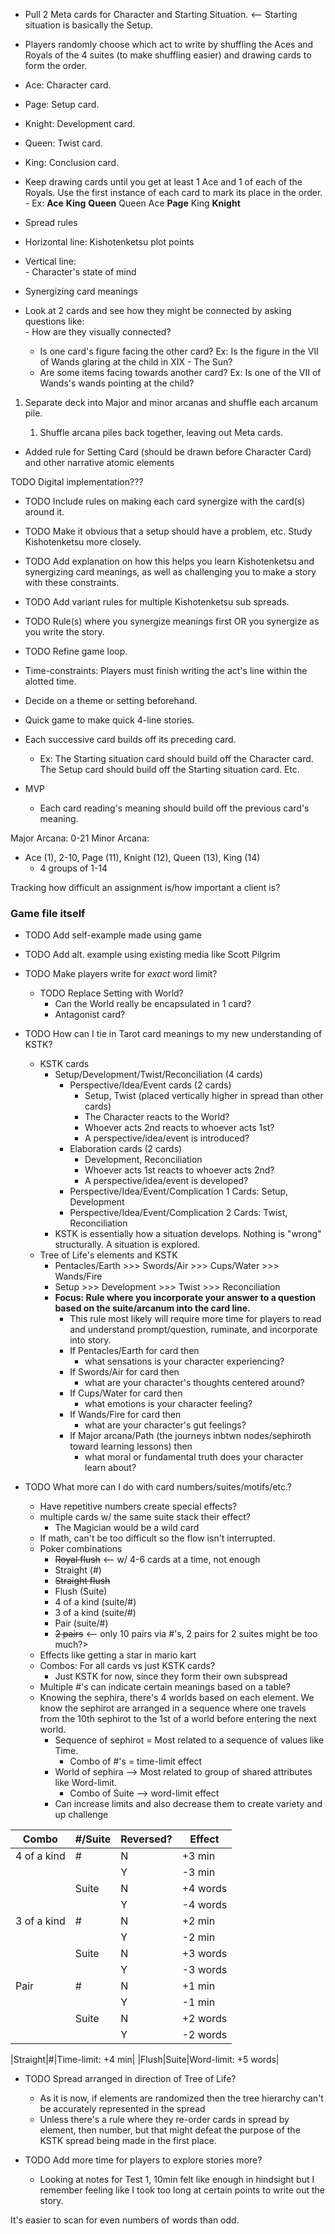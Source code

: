 -   Pull 2 Meta cards for Character and Starting Situation.   <-- Starting situation is basically the Setup.

-   Players randomly choose which act to write by shuffling the Aces and Royals of the 4 suites (to make shuffling easier) and drawing cards to form the order.  
  -   Ace: Character card.  
  -   Page: Setup card.  
  -   Knight: Development card.  
  -   Queen: Twist card.  
  -   King: Conclusion card.  
  -   Keep drawing cards until you get at least 1 Ace and 1 of each of the Royals. Use the first instance of each card to mark its place in the order.  
    -   Ex: **Ace** **King** **Queen** Queen Ace **Page** King **Knight**  

-   Spread rules  
  -   Horizontal line: Kishotenketsu plot points  
  -   Vertical line:   
    -   Character's state of mind  

-   Synergizing card meanings  
  -   Look at 2 cards and see how they might be connected by asking questions like:  
    -   How are they visually connected?   
      -   Is one card's figure facing the other card? Ex: Is the figure in the VII of Wands glaring at the child in XIX - The Sun?  
      -   Are some items facing towards another card? Ex: Is one of the VII of Wands's wands pointing at the child?  

   1. Separate deck into Major and minor arcanas and shuffle each arcanum pile.

      1. Shuffle arcana piles back together, leaving out Meta cards.


- Added rule for Setting Card (should be drawn before Character Card) and other narrative atomic elements

TODO Digital implementation???

-   TODO Include rules on making each card synergize with the card(s) around it.  
-   TODO Make it obvious that a setup should have a problem, etc. Study Kishotenketsu more closely.  
-   TODO Add explanation on how this helps you learn Kishotenketsu and synergizing card meanings, as well as challenging you to make a story with these constraints.  
-   TODO Add variant rules for multiple Kishotenketsu sub spreads.  
-   TODO Rule(s) where you synergize meanings first OR you synergize as you write the story.  
-   TODO Refine game loop.  

- Time-constraints: Players must finish writing the act's line within the alotted time.
- Decide on a theme or setting beforehand.
- Quick game to make quick 4-line stories.

- Each successive card builds off its preceding card.
  - Ex: The Starting situation card should build off the Character card. The Setup card should build off the Starting situation card. Etc.


- MVP
  - Each card reading's meaning should build off the previous card's meaning. 

Major Arcana: 0-21
Minor Arcana:
- Ace (1), 2-10, Page (11), Knight (12), Queen (13), King (14)
  - 4 groups of 1-14


Tracking how difficult an assignment is/how important a client is?

### Game file itself
- TODO Add self-example made using game
- TODO Add alt. example using existing media like Scott Pilgrim

- TODO Make players write for *exact* word limit?

  - TODO Replace Setting with World?
    - Can the World really be encapsulated in 1 card?
    - Antagonist card?

- TODO How can I tie in Tarot card meanings to my new understanding of KSTK?
  - KSTK cards
    - Setup/Development/Twist/Reconciliation (4 cards)
      - Perspective/Idea/Event cards (2 cards)
        - Setup, Twist (placed vertically higher in spread than other cards)
        - The Character reacts to the World?
        - Whoever acts 2nd reacts to whoever acts 1st?
        - A perspective/idea/event is introduced?
      - Elaboration cards (2 cards)
        - Development, Reconciliation
        - Whoever acts 1st reacts to whoever acts 2nd?
        - A perspective/idea/event is developed?
      - Perspective/Idea/Event/Complication 1 Cards: Setup, Development
      - Perspective/Idea/Event/Complication 2 Cards: Twist, Reconciliation
    - KSTK is essentially how a situation develops. Nothing is "wrong" structurally. A situation is explored.
  - Tree of Life's elements and KSTK
    - Pentacles/Earth >>> Swords/Air >>> Cups/Water >>> Wands/Fire
    - Setup >>> Development >>> Twist >>> Reconciliation
    - **Focus: Rule where you incorporate your answer to a question based on the suite/arcanum into the card line.**
      - This rule most likely will require more time for players to read and understand prompt/question, ruminate, and incorporate into story.
      - If Pentacles/Earth for card then
        - what sensations is your character experiencing?
      - If Swords/Air for card then
        - what are your character's thoughts centered around?
      - If Cups/Water for card then
        - what emotions is your character feeling?
      - If Wands/Fire for card then
        - what are your character's gut feelings?
      - If Major arcana/Path (the journeys inbtwn nodes/sephiroth toward learning lessons) then
        - what moral or fundamental truth does your character learn about?

- TODO What more can I do with card numbers/suites/motifs/etc.?
  - Have repetitive numbers create special effects?
  - multiple cards w/ the same suite stack their effect?
    - The Magician would be a wild card
  - If math, can't be too difficult so the flow isn't interrupted.
  - Poker combinations
    - ~~Royal flush~~ <-- w/ 4-6 cards at a time, not enough
    - Straight (#)
    - ~~Straight flush~~
    - Flush (Suite)
    - 4 of a kind (suite/#)
    - 3 of a kind (suite/#)
    - Pair (suite/#)
    - ~~2 pairs~~ <-- only 10 pairs via #'s, 2 pairs for 2 suites might be too much?>
  - Effects like getting a star in mario kart
  - Combos: For all cards vs just KSTK cards?
    - Just KSTK for now, since they form their own subspread
  - Multiple #'s can indicate certain meanings based on a table?
  - Knowing the sephira, there's 4 worlds based on each element. We know the sephirot are arranged in a sequence where one travels from the 10th sephirot to the 1st of a world before entering the next world.
    - Sequence of sephirot = Most related to a sequence of values like Time.
      - Combo of #'s = time-limit effect
    - World of sephira --> Most related to group of shared attributes like Word-limit.
      - Combo of Suite --> word-limit effect
    - Can increase limits and also decrease them to create variety and up challenge

|Combo|#/Suite|Reversed?|Effect|
|-----|-------|---------|------|
|4 of a kind|#|N|+3 min|
|||Y|-3 min|
||Suite|N|+4 words|
|||Y|-4 words|
|3 of a kind|#|N|+2 min|
|||Y|-2 min|
||Suite|N|+3 words|
|||Y|-3 words|
|Pair|#|N|+1 min|
|||Y|-1 min|
||Suite|N|+2 words|
|||Y|-2 words|

|Straight|#|Time-limit: +4 min|
|Flush|Suite|Word-limit: +5 words|

- TODO Spread arranged in direction of Tree of Life?
  - As it is now, if elements are randomized then the tree hierarchy can't be accurately represented in the spread
  - Unless there's a rule where they re-order cards in spread by element, then number, but that might defeat the purpose of the KSTK spread being made in the first place.


- TODO Add more time for players to explore stories more?
  - Looking at notes for Test 1, 10min felt like enough in hindsight but I remember feeling like I took too long at certain points to write out the story.


It's easier to scan for even numbers of words than odd.
